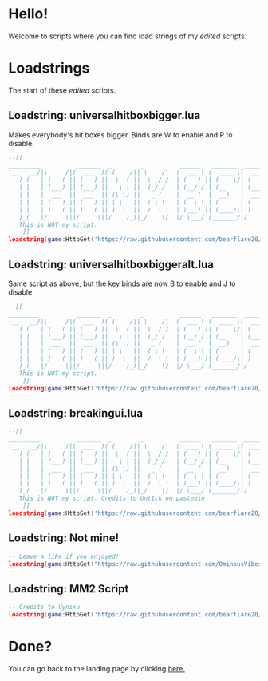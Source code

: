 # Hello!
Welcome to scripts where you can find load strings of my *edited* scripts.
# Loadstrings
The start of these *edited* scripts.
## Loadstring: universalhitboxbigger.lua
Makes everybody's hit boxes bigger. Binds are W to enable and P to disable.
```lua
--[[
_________          _______  _        _          ______   _______  _______  _______ 
\__   __/|\     /|(  ___  )( (    /|| \    /\  (  ___ \ (  ____ \(  ___  )(  ____ )
   ) (   | )   ( || (   ) ||  \  ( ||  \  / /  | (   ) )| (    \/| (   ) || (    )|
   | |   | (___) || (___) ||   \ | ||  (_/ /   | (__/ / | (__    | (___) || (____)|
   | |   |  ___  ||  ___  || (\ \) ||   _ (    |  __ (  |  __)   |  ___  ||     __)
   | |   | (   ) || (   ) || | \   ||  ( \ \   | (  \ \ | (      | (   ) || (\ (   
   | |   | )   ( || )   ( || )  \  ||  /  \ \  | )___) )| (____/\| )   ( || ) \ \__
   )_(   |/     \||/     \||/    )_)|_/    \/  |/ \___/ (_______/|/     \||/   \__/
   This is NOT my script.
    ]]                                                                                                                                                                  
loadstring(game:HttpGet('https://raw.githubusercontent.com/bearflare20/roblox-scripts/main/universalhitboxbigger.lua'))()
```
## Loadstring: universalhitboxbiggeralt.lua
Same script as above, but the key binds are now B to enable and J to disable
```lua
--[[
_________          _______  _        _          ______   _______  _______  _______ 
\__   __/|\     /|(  ___  )( (    /|| \    /\  (  ___ \ (  ____ \(  ___  )(  ____ )
   ) (   | )   ( || (   ) ||  \  ( ||  \  / /  | (   ) )| (    \/| (   ) || (    )|
   | |   | (___) || (___) ||   \ | ||  (_/ /   | (__/ / | (__    | (___) || (____)|
   | |   |  ___  ||  ___  || (\ \) ||   _ (    |  __ (  |  __)   |  ___  ||     __)
   | |   | (   ) || (   ) || | \   ||  ( \ \   | (  \ \ | (      | (   ) || (\ (   
   | |   | )   ( || )   ( || )  \  ||  /  \ \  | )___) )| (____/\| )   ( || ) \ \__
   )_(   |/     \||/     \||/    )_)|_/    \/  |/ \___/ (_______/|/     \||/   \__/
   This is NOT my script.
    ]]                                                                                                                                                                  
loadstring(game:HttpGet('https://raw.githubusercontent.com/bearflare20/roblox-scripts/main/universalhitboxbiggeralt.lua'))()
```
## Loadstring: breakingui.lua
```lua
--[[
_________          _______  _        _          ______   _______  _______  _______ 
\__   __/|\     /|(  ___  )( (    /|| \    /\  (  ___ \ (  ____ \(  ___  )(  ____ )
   ) (   | )   ( || (   ) ||  \  ( ||  \  / /  | (   ) )| (    \/| (   ) || (    )|
   | |   | (___) || (___) ||   \ | ||  (_/ /   | (__/ / | (__    | (___) || (____)|
   | |   |  ___  ||  ___  || (\ \) ||   _ (    |  __ (  |  __)   |  ___  ||     __)
   | |   | (   ) || (   ) || | \   ||  ( \ \   | (  \ \ | (      | (   ) || (\ (   
   | |   | )   ( || )   ( || )  \  ||  /  \ \  | )___) )| (____/\| )   ( || ) \ \__
   )_(   |/     \||/     \||/    )_)|_/    \/  |/ \___/ (_______/|/     \||/   \__/
   This is NOT my script. Credits to Unt1ck on pastebin
    ]]                                                                                                                                                                  
loadstring(game:HttpGet('https://raw.githubusercontent.com/bearflare20/roblox-scripts/main/breakingui.lua'))()
```

## Loadstring: Not mine!

```lua
-- Leave a like if you enjoyed!
loadstring(game:HttpGet("https://raw.githubusercontent.com/OminousVibes-Exploit/Scripts/main/doors/main.lua"))()
```

## Loadstring: MM2 Script

```lua
-- Credits to Vynixu
loadstring(game:HttpGet('https://raw.githubusercontent.com/bearflare20/roblox-scripts/main/mm2script.lua'))()
```

# Done?
You can go back to the landing page by clicking [here.](https://bearflare20.github.io)
